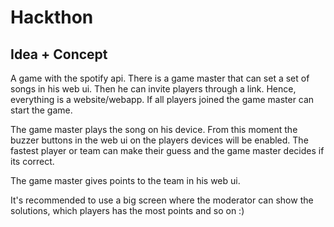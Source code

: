 # Hackthon

## Idea + Concept
A game with the spotify api. There is a game master that can set a set of songs
in his web ui. Then he can invite players through a link. Hence, everything is a
website/webapp. If all players joined the game master can start the game.

The game master plays the song on his device. From this moment the buzzer buttons
in the web ui on the players devices will be enabled. The fastest player or team can 
make their guess and the game master decides if its correct.

The game master gives points to the team in his web ui.

It's recommended to use a big screen 
where the moderator can show the solutions, which players
has the most points and so on :)
